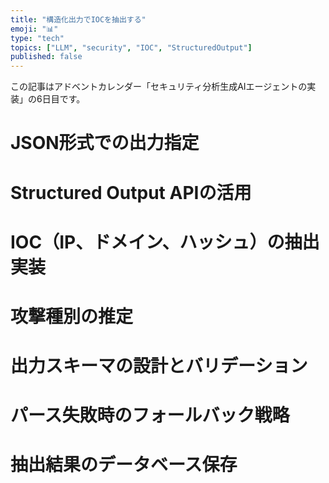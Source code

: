 ```yaml
---
title: "構造化出力でIOCを抽出する"
emoji: "📊"
type: "tech"
topics: ["LLM", "security", "IOC", "StructuredOutput"]
published: false
---
```


この記事はアドベントカレンダー「セキュリティ分析生成AIエージェントの実装」の6日目です。

# JSON形式での出力指定

# Structured Output APIの活用

# IOC（IP、ドメイン、ハッシュ）の抽出実装

# 攻撃種別の推定

# 出力スキーマの設計とバリデーション

# パース失敗時のフォールバック戦略

# 抽出結果のデータベース保存
